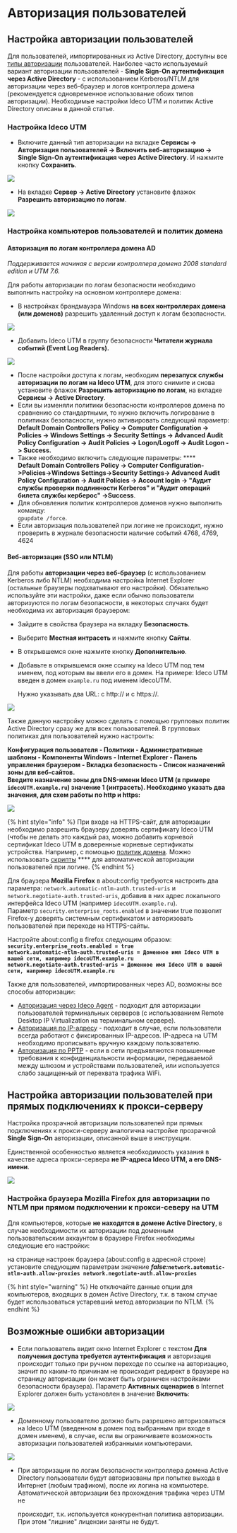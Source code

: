 # Авторизация пользователей

## Настройка авторизации пользователей

Для пользователей, импортированных из Active Directory, доступны все [типы авторизации](../../../authorization-types/) пользователей. Наиболее часто используемый вариант авторизации пользователей - **Single Sign-On аутентификация через Active Directory** - с использованием Kerberos/NTLM для авторизации через веб-браузер и логов контроллера домена (рекомендуется одновременное использование обоих типов авторизации). Необходимые настройки Ideco UTM и политик Active Directory описаны в данной статье.

### Настройка Ideco UTM

* Включите данный тип авторизации на вкладке **Сервисы -> Авторизация пользователей -> Включить веб-авторизацию -> Single Sign-On аутентификация через Active Directory**. И нажмите кнопку **Сохранить**.

![](../../../attachments/6357001/11436104.png)

* На вкладке **Сервер -> Active Directory** установите флажок **Разрешить авторизацию по логам**. &#x20;

![](../../../.gitbook/assets/ad-7-9-.png)

### Настройка компьютеров пользователей и политик домена

#### Авторизация по логам контроллера домена AD

_Поддерживается начиная с версии контроллера домена 2008 standard edition и UTM 7.6._

Для работы авторизации по логам безопасности необходимо выполнить настройку на основном контроллере домена:

* В настройках брандмауэра Windows **на всех контроллерах домена (или доменов)** разрешить удаленный доступ к логам безопасности.

![](../../../attachments/6357001/6357051.png)

* Добавить Ideco UTM в группу безопасности **Читатели журнала событий (Event Log Readers).**

![](../../../attachments/6357001/6357052.png)

* После настройки доступа к логам, необходим **перезапуск службы авторизации по логам на Ideco UTM**, для этого снимите и снова установите флажок **Разрешить авторизацию по логам**, на вкладке **Сервисы -> Active Directory**.
* Если вы изменяли политики безопасности контроллеров домена по сравнению со стандартными, то нужно включить логирование в политиках безопасности, нужно активировать следующий параметр:\
  **Default Domain Controllers Policy -> Computer Configuration -> Policies -> Windows Settings -> Security Settings -> Advanced Audit Policy Configuration -> Audit Policies -> Logon/Logoff -> Audit Logon -> Success.**
* Также необходимо включить следующие параметры: **** \
  **Default Domain Controllers Policy -> Computer Configuration->Policies->Windows Settings->Security Settings-> Advanced Audit Policy Configuration -> Audit Policies -> Account login -> "Аудит службы проверки подлинности Kerberos" и "Аудит операций билета службы керберос" ->Success**.
* Для обновления политик контроллеров доменов нужно выполнить команду:\
  `gpupdate /force`.
* Если авторизация пользователей при логине не происходит, нужно проверить в журнале безопасности наличие событий 4768, 4769, 4624

#### Веб-авторизация (SSO или NTLM)

Для работы **авторизации через веб-браузер** (с использованием Kerberos либо NTLM) необходима настройка Internet Explorer (остальные браузеры подхватывают его настройки). Обязательно используйте эти настройки, даже если обычно пользователи авторизуются по логам безопасности, в некоторых случаях будет необходима их авторизация браузером:

* Зайдите в свойства браузера на вкладку **Безопасность**.
* Выберите **Местная интрасеть** и нажмите кнопку **Сайты**.
* В открывшемся окне нажмите кнопку **Дополнительно**.
*   Добавьте в открывшемся окне ссылку на Ideco UTM под тем именем, под которым вы ввели его в домен. На примере: Ideco UTM введен в домен `example.ru` под именем idecoUTM. &#x20;

    Нужно указывать два URL: c http:// и с https://.

![](../../../attachments/1278061/6062250.jpg)

Также данную настройку можно сделать с помощью групповых политик Active Directory сразу же для всех пользователей. В групповых политиках для пользователей нужно настроить:

**Конфигурация пользователя - Политики - Административные шаблоны - Компоненты Windows - Internet Explorer - Панель управления браузером - Вкладка безопасность - Список назначений зоны для веб-сайтов.**\
**Введите назначение зоны для DNS-имени Ideco UTM (в примере `idecoUTM.example.ru`) значение 1 (интрасеть). Необходимо указать два значения, для схем работы по http и https:**

![](../../../attachments/1278061/6062248.png)

{% hint style="info" %}
При входе на HTTPS-сайт, для авторизации необходимо разрешить браузеру доверять сертификату Ideco UTM (чтобы не делать это каждый раз, можно добавить корневой сертификат Ideco UTM в доверенные корневые сертификаты устройства. Например, с помощью [политик домена](../../../access-rules/content-filter/filtering-https-traffic.md). Можно использовать [скрипты](auto-authorization-and-de-authorization-script.md) **** для автоматической авторизации пользователей при логине.
{% endhint %}

Для браузера **Mozilla Firefox** в about:config требуются настроить два параметра: `network.automatic-ntlm-auth.trusted-uris` и `network.negotiate-auth.trusted-uris`, добавив в них адрес локального интерфейса Ideco UTM (например `idecoUTM.example.ru`).\
Параметр `security.enterprise_roots.enabled` в значении true позволит Firefox-у доверять системным сертификатом и авторизовать пользователей при переходе на HTTPS-сайты.

Настройте about:config в firefox следующим образом:\
**`security.enterprise_roots.enabled = true`** \
**`network.automatic-ntlm-auth.trusted-uris = Доменное имя Ideco UTM в вашей сети, например idecoUTM.example.ru`** \
**`network.negotiate-auth.trusted-uris = Доменное имя Ideco UTM в вашей сети, например idecoUTM.example.ru`**

Также для пользователей, импортированных через AD, возможны все способы авторизации:

* [Авторизация через Ideco Agent](../../../authorization-types/ideco-agent-authorization.md) - подходит для авторизации пользователей терминальных серверов (с использованием Remote Desktop IP Virtualization на терминальном сервере).
* [Авторизация по IP-адресу](../../../authorization-types/ip-authorization.md) - подходит в случае, если пользователи всегда работают с фиксированных IP-адресов. IP-адреса на UTM необходимо прописывать вручную каждому пользователю.
* [Авторизация по PPTP](../../../authorization-types/pptp-authorization.md) - если в сети предъявляются повышенные требования к конфиденциальности информации, передаваемой между шлюзом и устройствами пользователей, или используется слабо защищенный от перехвата трафика WiFi.

## Настройка авторизации пользователей при прямых подключениях к прокси-серверу

Настройка прозрачной авторизации пользователей при прямых подключениях к прокси-серверу аналогична настройке прозрачной **Single Sign-On** авторизации, описанной выше в инструкции.

Единственной особенностью является необходимость указания в качестве адреса прокси-сервера **не IP-адреса Ideco UTM, а его DNS-имени**.

![](../../../attachments/1278061/4982459.png)

### Настройка браузера Mozilla Firefox для авторизации по NTLM при прямом подключении к прокси-северу на UTM

Для компьютеров, которые **не находятся в домене Active Directory**, в случае необходимости их авторизации под доменным пользовательским аккаунтом в браузере Firefox необходимы следующие его настройки:

на странице настроек браузера (about:config в адресной строке) установите следующим параметрам значение _**false:**_**`network.automatic-ntlm-auth.allow-proxies network.negotiate-auth.allow-proxies`**

{% hint style="warning" %}
Не отключайте данные опции для компьютеров, входящих в домен Active Directory, т.к. в таком случае будет использоваться устаревший метод авторизации по NTLM.
{% endhint %}

## Возможные ошибки авторизации

* Если пользователь видит окно Internet Explorer с текстом **Для получения доступа требуется аутентификация** и авторизация происходит только при ручном переходе по ссылке на авторизацию, значит по каким-то причинам не происходит редирект в браузере на страницу авторизации (он может быть ограничен настройками безопасности браузера). Параметр **Активных сценариев** в Internet Explorer должен быть установлен в значение **Включить**: &#x20;

![](../../../.gitbook/assets/6586987.jpg)

* Доменному пользователю должно быть разрешено авторизоваться на Ideco UTM (введенном в домен под выбранным при входе в домен именем), в случае, если вы ограничиваете возможность авторизации пользователей  избранными компьютерами. &#x20;

![](../../../attachments/6357001/7110786.png)

*   При авторизации по логам безопасности контроллера домена Active Directory пользователи будут авторизованы при попытке выхода в Интернет (любым трафиком), после их логина на компьютере.  Автоматической авторизации без прохождения трафика через UTM не

    происходит, т.к. используется конкурентная политика авторизации. При этом "лишние" лицензии заняты не будут.

